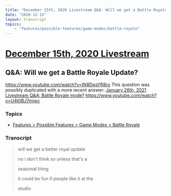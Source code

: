 ```yaml
---
title: "December 15th, 2020 Livestream Q&A: Will we get a Battle Royale Update?"
date: "2020-12-15"
layout: transcript
topics:
    - "features/possible-features/game-modes/battle-royale"
---
```

# [December 15th, 2020 Livestream](../2020-12-15.md)
## Q&A: Will we get a Battle Royale Update?
https://www.youtube.com/watch?v=tN8DpsYR8ro
This question was possibly duplicated with a more recent answer: [January 26th, 2021 Livestream Q&A: Battle Royale mode?](./yt-U4t0BJ7mjwc.md) https://www.youtube.com/watch?v=U4t0BJ7mjwc


### Topics
* [Features > Possible Features > Game Modes > Battle Royale](../topics/features/possible-features/game-modes/battle-royale.md)

### Transcript

> will we get a better royal update
>
> no i don't think so unless that's a
>
> seasonal thing
>
> it could be fun if people like it at the
>
> studio
